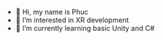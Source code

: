 - 👋 Hi, my name is Phuc
- 👀 I’m interested in XR development
- 🌱 I’m currently learning basic Unity and C#


<!---
minhphuc91/minhphuc91 is a ✨ special ✨ repository because its `README.md` (this file) appears on your GitHub profile.
You can click the Preview link to take a look at your changes.
--->
